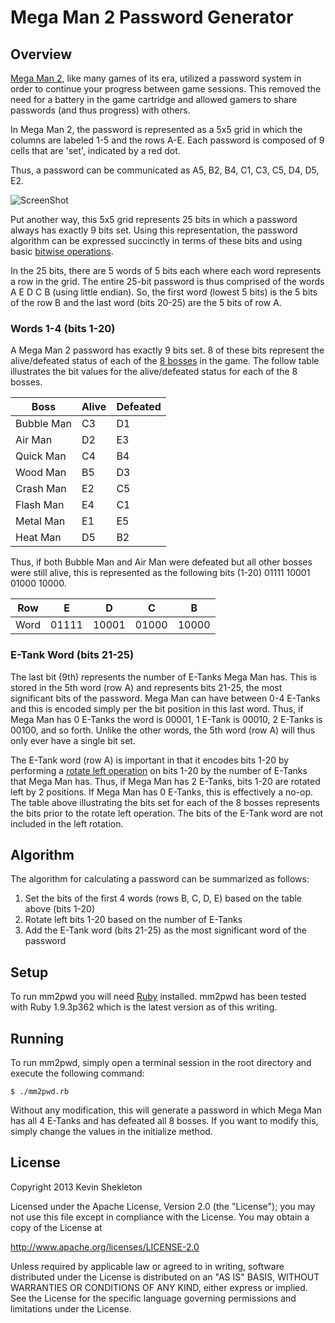 # Mega Man 2 Password Generator #

## Overview ##

[Mega Man 2](http://en.wikipedia.org/wiki/Mega_Man_2), like many games of its era, utilized a password system in order to
continue your progress between game sessions. This removed the need for a battery in the game cartridge and allowed gamers
to share passwords (and thus progress) with others.

In Mega Man 2, the password is represented as a 5x5 grid in which the columns are labeled 1-5 and the rows A-E. Each password
is composed of 9 cells that are 'set', indicated by a red dot.

Thus, a password can be communicated as A5, B2, B4, C1, C3, C5, D4, D5, E2.

![ScreenShot](https://raw.github.com/kpshek/mm2pwd/master/mega-man-2-password.png)

Put another way, this 5x5 grid represents 25 bits in which a password always has exactly 9 bits set. Using this representation,
the password algorithm can be expressed succinctly in terms of these bits and using basic
[bitwise operations](http://en.wikipedia.org/wiki/Bitwise_operation).

In the 25 bits, there are 5 words of 5 bits each where each word represents a row in the grid. The entire 25-bit password
is thus comprised of the words A E D C B (using little endian). So, the first word (lowest 5 bits) is the 5 bits of the row B
and the last word (bits 20-25) are the 5 bits of row A.

### Words 1-4 (bits 1-20) ###

A Mega Man 2 password has exactly 9 bits set. 8 of these bits represent the alive/defeated status of each of the
[8 bosses](http://en.wikipedia.org/wiki/Robot_Master#009-016_.28Mega_Man_2.29) in the game. The follow table illustrates the bit
values for the alive/defeated status for each of the 8 bosses.

Boss       | Alive | Defeated
---------- | ----- | --------
Bubble Man | C3    | D1
Air Man    | D2    | E3
Quick Man  | C4    | B4
Wood Man   | B5    | D3
Crash Man  | E2    | C5
Flash Man  | E4    | C1
Metal Man  | E1    | E5
Heat Man   | D5    | B2

Thus, if both Bubble Man and Air Man were defeated but all other bosses were still alive, this is represented as the following
bits (1-20) 01111 10001 01000 10000.

Row  | E     | D     | C     | B
---- | ----- | ----- | ----- | -----
Word | 01111 | 10001 | 01000 | 10000

### E-Tank Word (bits 21-25) ###

The last bit (9th) represents the number of E-Tanks Mega Man has. This is stored in the 5th word (row A) and represents bits
21-25, the most significant bits of the password. Mega Man can have between 0-4 E-Tanks and this is encoded simply per the bit
position in this last word. Thus, if Mega Man has 0 E-Tanks the word is 00001, 1 E-Tank is 00010, 2 E-Tanks is 00100, and so
forth. Unlike the other words, the 5th word (row A) will thus only ever have a single bit set.

The E-Tank word (row A) is important in that it encodes bits 1-20 by performing a
[rotate left operation](http://en.wikipedia.org/wiki/Circular_shift) on bits 1-20 by the number of E-Tanks that Mega Man has.
Thus, if Mega Man has 2 E-Tanks, bits 1-20 are rotated left by 2 positions. If Mega Man has 0 E-Tanks, this is effectively a no-op.
The table above illustrating the bits set for each of the 8 bosses represents the bits prior to the rotate left operation. The bits
of the E-Tank word are not included in the left rotation.

## Algorithm ##

The algorithm for calculating a password can be summarized as follows:

1. Set the bits of the first 4 words (rows B, C, D, E) based on the table above (bits 1-20)
2. Rotate left bits 1-20 based on the number of E-Tanks
3. Add the E-Tank word (bits 21-25) as the most significant word of the password

## Setup ##

To run mm2pwd you will need [Ruby](http://www.ruby-lang.org/) installed.
mm2pwd has been tested with Ruby 1.9.3p362 which is the latest version as of this writing.

## Running ##

To run mm2pwd, simply open a terminal session in the root directory and execute the following command:

    $ ./mm2pwd.rb

Without any modification, this will generate a password in which Mega Man has all 4 E-Tanks and has defeated all 8 bosses. If you
want to modify this, simply change the values in the initialize method.

## License ##

Copyright 2013 Kevin Shekleton

Licensed under the Apache License, Version 2.0 (the "License");
you may not use this file except in compliance with the License.
You may obtain a copy of the License at

http://www.apache.org/licenses/LICENSE-2.0

Unless required by applicable law or agreed to in writing, software
distributed under the License is distributed on an "AS IS" BASIS,
WITHOUT WARRANTIES OR CONDITIONS OF ANY KIND, either express or implied.
See the License for the specific language governing permissions and
limitations under the License.

